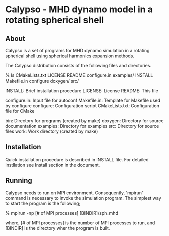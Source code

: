 Calypso - MHD dynamo model in a rotating spherical shell
========================================================

About
-----
Calypso is a set of programs for MHD dynamo simulation in a rotating spherical
shell using spherical harmonics expansion methods.

The Calypso distribution consists of the following files and directories.

% ls
CMakeLists.txt  LICENSE         README          configure.in    examples/
INSTALL         Makefile.in     configure       doxygen/        src/

INSTALL: Brief installation procedure
LICENSE: License
README:  This file

configure.in:     Input file for autoconf
Makefile.in:      Template for Makefile used by configure
configure:        Configuration script
CMakeLists.txt:   Configuration file for CMake

bin:      Directory for programs (created by make)
doxygen:  Directory for source documentation 
examples: Directory for examples
src:      Directory for source files
work:     Work directory (created by make)


Installation
------------
Quick installation procedure is described in INSTALL file.
For detailed instllation see Install section in the document.

Running
-------

Calypso needs to run on MPI environment. 
Consequently, 'mpirun' command is necessary to invoke the simulation program.
The simplest way to start the program is the following;

% mpirun -np [# of MPI processes] [BINDIR]/sph_mhd

where, [# of MPI processes] is the number of MPI processes to run,
and [BINDIR] is the directory wher the program is built.





